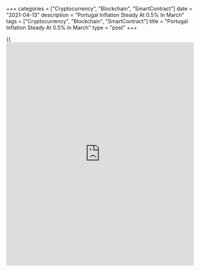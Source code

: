 +++
categories = ["Cryptocurrency", "Blockchain", "SmartContract"]
date = "2021-04-13"
description = "Portugal Inflation Steady At 0.5% In March"
tags = ["Cryptocurrency", "Blockchain", "SmartContract"]
title = "Portugal Inflation Steady At 0.5% In March"
type = "post"
+++

{{<iframe id="large-banner" src="https://www.bounty.group/#slide=25.0" width="100%" height="600" scrolling="no" style="border: 0px solid rgb(216, 221, 230); border-radius: 3px;">}}

Portugal's consumer prices inflation remained stable in March,
preliminary data from Statistics Portugal showed on Tuesday.

The consumer price index rose 0.5 percent year-on-year in March, same as
seen in February.

The core CPI, which excludes energy and unprocessed food products
components increased 0.1 percent in March, after a 0.7 percent rise in
the prior month.

On a monthly basis, consumer prices rose 1.4 percent in March, after a
0.5 percent decrease in the previous month.

The EU measure of harmonized index of consumer price, or HICP, increased
0.1 percent annually in March, after a 0.3 percent growth in the prior
month.

On a month-on-month basis, the HICP rose 1.5 percent in March, after a
0.5 percent decrease in the preceding month.

For comments and feedback [contact](https://www.playgroundfx.com/contact/): editorial@rtt[news](https://www.letsplayfx.com/blog/forex-news-website/).com

[Economic News][1]

 **What parts of the world are seeing the best (and worst) economic
performances lately? Click[here][2] to check out our [Econ Scorecard][2]
and find out! See up-to-the-moment [ranking](https://www.playgroundfx.com/blog/crypto-exchange-ranking/)s for the best and worst
performers in [GDP][3], [unemployment rate][4], [inflation][5] and much
more.**

   1. www.rtt[news](https://www.letsplayfx.com/blog/forex-news-website/).com/Content/EconomicNews.aspx
   2. www.rtt[news](https://www.letsplayfx.com/blog/forex-news-website/).com/economic-scorecard/world-rank/industrial-production/highest-performance.aspx
   3. www.rtt[news](https://www.letsplayfx.com/blog/forex-news-website/).com/economic-scorecard/world-rank/GDP/highest-performance.aspx
   4. www.rtt[news](https://www.letsplayfx.com/blog/forex-news-website/).com/economic-scorecard/world-rank/unemployment-rate/lowest-performance.aspx
   5. www.rtt[news](https://www.letsplayfx.com/blog/forex-news-website/).com/economic-scorecard/world-rank/CPI/highest-performance.aspx